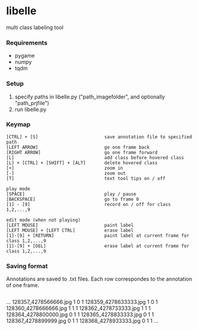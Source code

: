 # libelle
multi class labeling tool


### Requirements

- pygame
- numpy
- tqdm


### Setup

1) specify paths in libelle.py  ("path_imagefolder", and optionally "path_prjfile")
2) run libelle.py


### Keymap
```
[CTRL] + [S]                         save annotation file to specified path
[LEFT ARROW]                         go one frame back
[RIGHT ARROW]                        go one frame forward
[L]                                  add class before hovered class
[L] + [CTRL] + [SHIFT] + [ALT]       delete hovered class
[+]                                  zoom in
[-]                                  zoom out
[T]                                  text tool tips on / off

play mode
[SPACE]                              play / pause
[BACKSPACE]                          go to frame 0
[1] - [9]                            record on / off for class 1,2,...,9

edit mode (when not playing)
[LEFT MOUSE]                         paint label
[LEFT MOUSE] + [LEFT CTRL]           erase label
[1]-[9] + [RETURN]                   paint label at current frame for class 1,2,...,9
[1]-[9] + [DEL]                      erase label at current frame for class 1,2,...,9
```

### Saving format
Annotations are saved to .txt files.
Each row correspondes to the annotation of one frame.
```
```
...
128357_4278566666.jpg 1 0 1
128359_4278633333.jpg 1 0 1
128360_4278666666.jpg 1 1 1
128362_4278733333.jpg 1 1 1
128364_4278800000.jpg 0 1 1
128365_4278833333.jpg 0 1 1
128367_4278899999.jpg 0 1 1
128368_4278933333.jpg 0 1 1
...
```
